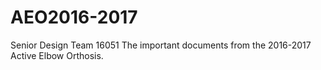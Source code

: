 # AEO2016-2017
Senior Design Team 16051
The important documents from the 2016-2017 Active Elbow Orthosis.
